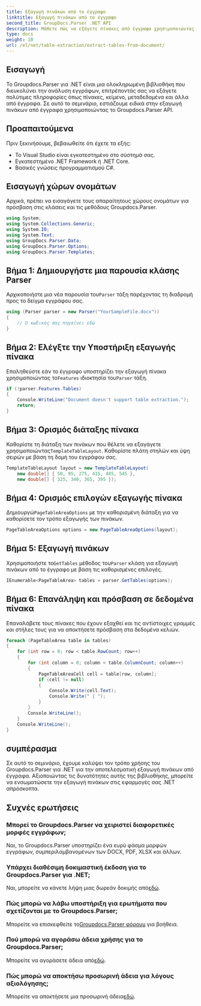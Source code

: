 ```yaml
---
title: Εξαγωγή πινάκων από το έγγραφο
linktitle: Εξαγωγή πινάκων από το έγγραφο
second_title: GroupDocs.Parser .NET API
description: Μάθετε πώς να εξάγετε πίνακες από έγγραφα χρησιμοποιώντας το Groupdocs.Parser για .NET. Ακολουθήστε έναν λεπτομερή οδηγό σχετικά με την ενσωμάτωση αυτής της λειτουργικότητας.
type: docs
weight: 10
url: /el/net/table-extraction/extract-tables-from-document/
---
```

## Εισαγωγή
Το Groupdocs.Parser για .NET είναι μια ολοκληρωμένη βιβλιοθήκη που διευκολύνει την ανάλυση εγγράφων, επιτρέποντάς σας να εξάγετε πολύτιμες πληροφορίες όπως πίνακες, κείμενο, μεταδεδομένα και άλλα από έγγραφα. Σε αυτό το σεμινάριο, εστιάζουμε ειδικά στην εξαγωγή πινάκων από έγγραφα χρησιμοποιώντας το Groupdocs.Parser API.
## Προαπαιτούμενα
Πριν ξεκινήσουμε, βεβαιωθείτε ότι έχετε τα εξής:
- Το Visual Studio είναι εγκατεστημένο στο σύστημά σας.
- Εγκατεστημένο .NET Framework ή .NET Core.
- Βασικές γνώσεις προγραμματισμού C#.

## Εισαγωγή χώρων ονομάτων
Αρχικά, πρέπει να εισαγάγετε τους απαραίτητους χώρους ονομάτων για πρόσβαση στις κλάσεις και τις μεθόδους Groupdocs.Parser.
```csharp
using System;
using System.Collections.Generic;
using System.IO;
using System.Text;
using GroupDocs.Parser.Data;
using GroupDocs.Parser.Options;
using GroupDocs.Parser.Templates;
```
## Βήμα 1: Δημιουργήστε μια παρουσία κλάσης Parser
 Αρχικοποιήστε μια νέα παρουσία του`Parser` τάξη παρέχοντας τη διαδρομή προς το δείγμα εγγράφου σας.
```csharp
using (Parser parser = new Parser("YourSampleFile.docx"))
{
    // Ο κωδικός σας πηγαίνει εδώ
}
```
## Βήμα 2: Ελέγξτε την Υποστήριξη εξαγωγής πίνακα
 Επαληθεύστε εάν το έγγραφο υποστηρίζει την εξαγωγή πίνακα χρησιμοποιώντας το`Features` ιδιοκτησία του`Parser` τάξη.
```csharp
if (!parser.Features.Tables)
{
    Console.WriteLine("Document doesn't support table extraction.");
    return;
}
```
## Βήμα 3: Ορισμός διάταξης πίνακα
Καθορίστε τη διάταξη των πινάκων που θέλετε να εξαγάγετε χρησιμοποιώντας`TemplateTableLayout`. Καθορίστε πλάτη στηλών και ύψη σειρών με βάση τη δομή του εγγράφου σας.
```csharp
TemplateTableLayout layout = new TemplateTableLayout(
    new double[] { 50, 95, 275, 415, 485, 545 },
    new double[] { 325, 340, 365, 395 });
```
## Βήμα 4: Ορισμός επιλογών εξαγωγής πίνακα
 Δημιουργώ`PageTableAreaOptions` με την καθορισμένη διάταξη για να καθορίσετε τον τρόπο εξαγωγής των πινάκων.
```csharp
PageTableAreaOptions options = new PageTableAreaOptions(layout);
```
## Βήμα 5: Εξαγωγή πινάκων
 Χρησιμοποιήστε το`GetTables` μέθοδος του`Parser` κλάση για εξαγωγή πινάκων από το έγγραφο με βάση τις καθορισμένες επιλογές.
```csharp
IEnumerable<PageTableArea> tables = parser.GetTables(options);
```
## Βήμα 6: Επανάληψη και πρόσβαση σε δεδομένα πίνακα
Επαναλάβετε τους πίνακες που έχουν εξαχθεί και τις αντίστοιχες γραμμές και στήλες τους για να αποκτήσετε πρόσβαση στα δεδομένα κελιών.
```csharp
foreach (PageTableArea table in tables)
{
    for (int row = 0; row < table.RowCount; row++)
    {
        for (int column = 0; column < table.ColumnCount; column++)
        {
            PageTableAreaCell cell = table[row, column];
            if (cell != null)
            {
                Console.Write(cell.Text);
                Console.Write(" | ");
            }
        }
        Console.WriteLine();
    }
    Console.WriteLine();
}
```
## συμπέρασμα
Σε αυτό το σεμινάριο, έχουμε καλύψει τον τρόπο χρήσης του Groupdocs.Parser για .NET για την αποτελεσματική εξαγωγή πινάκων από έγγραφα. Αξιοποιώντας τις δυνατότητες αυτής της βιβλιοθήκης, μπορείτε να ενσωματώσετε την εξαγωγή πινάκων στις εφαρμογές σας .NET απρόσκοπτα.

## Συχνές ερωτήσεις
### Μπορεί το Groupdocs.Parser να χειριστεί διαφορετικές μορφές εγγράφων;
Ναι, το Groupdocs.Parser υποστηρίζει ένα ευρύ φάσμα μορφών εγγράφων, συμπεριλαμβανομένων των DOCX, PDF, XLSX και άλλων.
### Υπάρχει διαθέσιμη δοκιμαστική έκδοση για το Groupdocs.Parser για .NET;
 Ναι, μπορείτε να κάνετε λήψη μιας δωρεάν δοκιμής από[εδώ](https://releases.groupdocs.com/).
### Πώς μπορώ να λάβω υποστήριξη για ερωτήματα που σχετίζονται με το Groupdocs.Parser;
 Μπορείτε να επισκεφθείτε το[Groupdocs.Parser φόρουμ](https://forum.groupdocs.com/c/parser/17) για βοήθεια.
### Πού μπορώ να αγοράσω άδεια χρήσης για το Groupdocs.Parser;
 Μπορείτε να αγοράσετε άδεια από[εδώ](https://purchase.groupdocs.com/buy).
### Πώς μπορώ να αποκτήσω προσωρινή άδεια για λόγους αξιολόγησης;
 Μπορείτε να αποκτήσετε μια προσωρινή άδεια[εδώ](https://purchase.groupdocs.com/temporary-license/).